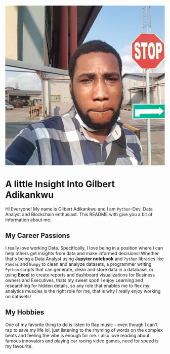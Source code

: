 ![headshot](headshot.jpg)
# A little Insight Into Gilbert Adikankwu
Hi Everyone! My name is Gilbert Adikankwu and I am `Python`-Dev, Data Analyst and Blockchain enthusiast. This README with give you a bit of information about me.

## My Career Passions
I really love working Data. Specifically, I love being in a position where I can help others get insights from data and make informed decisions! Whether that's being a Data Analyst using __Jupyter notebook__ and `Python` libraries like `Pandas` and `Numpy` to clean and analyze datasets, a programmer writing `Python` scripts that can generate, clean and store data in a database,  or using __Excel__ to create reports and dashboard visualizations for Business owners and Executives, thats my sweet spot! I enjoy Learning and researching for hidden details, so any role that enables me to flex my analytics muscles is the right role for me, that is why I really enjoy working on datasets!

## My Hobbies
One of my favorite thing to do is listen to Rap music - even though I can't rap to save my life lol, just listening to the rhyming of words on the complex beats and feeling the vibe is enough for me. I also love reading about famous innovators and playing car racing video games, need for speed is my favourite. 
